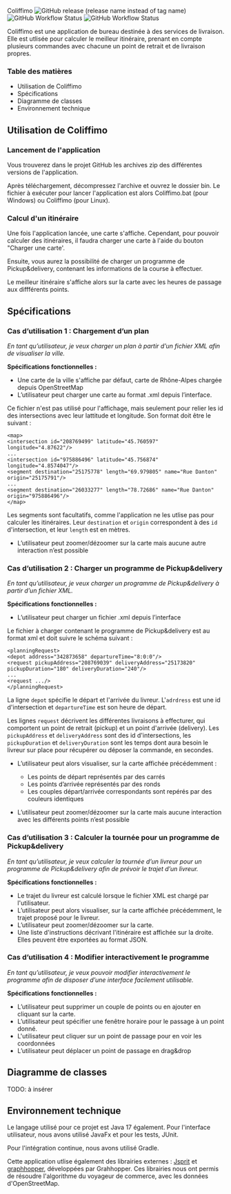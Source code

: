 Coliffimo
![GitHub release (release name instead of tag name)](https://img.shields.io/github/v/release/PeredurOmega/Coliffimo?include_prereleases)
![GitHub Workflow Status](https://img.shields.io/github/workflow/status/PeredurOmega/Coliffimo/coliffimo-deployment?label=build-deployment)
![GitHub Workflow Status](https://img.shields.io/github/workflow/status/PeredurOmega/Coliffimo/coliffimo-tests?label=build-tests)

Coliffimo est une application de bureau destinée à des services de livraison.
Elle est utlisée pour calculer le meilleur itinéraire, prenant en compte plusieurs commandes avec chacune un point de retrait et de livraison propres.


### Table des matières
- Utilisation de Coliffimo
- Spécifications
- Diagramme de classes
- Environnement technique

## Utilisation de Coliffimo
### Lancement de l'application

Vous trouverez dans le projet GitHub les archives zip des différentes versions de l'application.

Après téléchargement, décompressez l'archive et ouvrez le dossier bin.
Le fichier à exécuter pour lancer l'application est alors Coliffimo.bat (pour Windows) ou Coliffimo (pour Linux).

### Calcul d'un itinéraire

Une fois l'application lancée, une carte s'affiche. Cependant, pour pouvoir calculer des itinéraires, il faudra charger une carte à l'aide du bouton "Charger une carte'.

Ensuite, vous aurez la possibilité de charger un programme de Pickup&delivery, contenant les informations de la course à effectuer.

Le meilleur itinéraire s'affiche alors sur la carte avec les heures de passage aux diffférents points.

## Spécifications

### Cas d’utilisation 1 : Chargement d’un plan
*En tant qu’utilisateur, je veux charger un plan à partir d’un fichier XML afin de visualiser la ville.*

**Spécifications fonctionnelles :**
* Une carte de la ville s'affiche par défaut, carte de Rhône-Alpes chargée depuis OpenStreetMap
* L’utilisateur peut charger une carte au format .xml depuis l’interface.

Ce fichier n'est pas utilisé pour l'affichage, mais seulement pour relier les id des intersections avec leur lattitude et longitude.
Son format doit être le suivant :

```
<map>
<intersection id="208769499" latitude="45.760597" longitude="4.87622"/>
...
<intersection id="975886496" latitude="45.756874" longitude="4.8574047"/>
<segment destination="25175778" length="69.979805" name="Rue Danton" origin="25175791"/>
...
<segment destination="26033277" length="78.72686" name="Rue Danton" origin="975886496"/>
</map>
```
Les segments sont facultatifs, comme l'application ne les utlise pas pour calculer les itinéraires.
Leur `destination` et `origin` correspondent à des `id` d'intersection, et leur `length` est en mètres.

* L’utilisateur peut zoomer/dézoomer sur la carte mais aucune autre interaction n’est possible


### Cas d’utilisation 2 : Charger un programme de Pickup&delivery

*En tant qu’utilisateur, je veux charger un programme de Pickup&delivery à partir d’un fichier XML.*

**Spécifications fonctionnelles :**

* L’utilisateur peut charger un fichier .xml depuis l’interface

Le fichier à charger contenant le programme de Pickup&delivery est au format xml et doit suivre le schéma suivant :
```
<planningRequest>
<depot address="342873658" departureTime="8:0:0"/>
<request pickupAddress="208769039" deliveryAddress="25173820" pickupDuration="180" deliveryDuration="240"/>
...
<request .../>
</planningRequest>
```
La ligne `depot` spécifie le départ et l'arrivée du livreur. L'`adrdress` est une id d'intersection et `departureTime` est son heure de départ.

Les lignes `request` décrivent les différentes livraisons à effecturer, qui comportent un point de retrait (pickup) et un point d'arrivée (delivery).
Les `pickupAddress` et `deliveryAddress` sont des id d'intersections, les `pickupDuration` et `deliveryDuration` sont les temps dont aura besoin le livreur sur place pour récupérer ou déposer la commande, en secondes.

* L’utilisateur peut alors visualiser, sur la carte affichée précédemment :
    * Les points de départ représentés par des carrés
    * Les points d’arrivée représentés par des ronds
    * Les couples départ/arrivée correspondants sont repérés par des couleurs identiques

* L’utilisateur peut zoomer/dézoomer sur la carte mais aucune interaction avec les différents points n’est possible

### Cas d’utilisation 3 : Calculer la tournée pour un programme de Pickup&delivery
*En tant qu’utilisateur, je veux calculer la tournée d’un livreur pour un programme de Pickup&delivery afin de prévoir le trajet d’un livreur.*

**Spécifications fonctionnelles :**
* Le trajet du livreur est calculé lorsque le fichier XML est chargé par l'utilisateur.
* L’utilisateur peut alors visualiser, sur la carte affichée précédemment, le trajet proposé pour le livreur.
* L’utilisateur peut zoomer/dézoomer sur la carte.
* Une liste d'instructions décrivant l'itinéraire est affichée sur la droite. Elles peuvent être exportées au format JSON.

### Cas d’utilisation 4 : Modifier interactivement le programme
*En tant qu’utilisateur, je veux pouvoir modifier interactivement le programme afin de disposer d’une interface facilement utilisable.*

**Spécifications fonctionnelles :**
* L’utilisateur peut supprimer un couple de points ou en ajouter en cliquant sur la carte.
* L’utilisateur peut spécifier une fenêtre horaire pour le passage à un point donné.
* L'utilisateur peut cliquer sur un point de passage pour en voir les coordonnées
* L’utilisateur peut déplacer un point de passage en drag&drop

## Diagramme de classes
TODO: à insérer

## Environnement technique
Le langage utilisé pour ce projet est Java 17 également.
Pour l'interface utilisateur, nous avons utilisé JavaFx et pour les tests, JUnit.

Pour l'intégration continue, nous avons utilisé Gradle.

Cette application utlise également des librairies externes : [Jsprit](https://github.com/graphhopper/jsprit) et [graphhopper](https://github.com/graphhopper/graphhopper/), développées par Grahhopper.
Ces librairies nous ont permis de résoudre l'algorithme du voyageur de commerce, avec les données d'OpenStreetMap.
